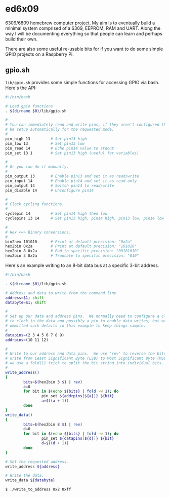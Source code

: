 # ed6x09

6309/6809 homebrew computer project.  My aim is to eventually build a minimal
system comprised of a 6309, EEPROM, RAM and UART.  Along the way I will be
documenting everything so that people can learn and perhaps build their own.

There are also some useful re-usable bits for if you want to do some simple
GPIO projects on a Raspberry Pi.

## gpio.sh

`lib/gpio.sh` provides some simple functions for accessing GPIO via bash.
Here's the API:

```bash
#!/bin/bash

# Load gpio functions
. $(dirname $0)/lib/gpio.sh

#
# You can immediately read and write pins, if they aren't configured they will
# be setup automatically for the requested mode.
#
pin_high 13         # Set pin13 high
pin_low 13          # Set pin13 low
pin_read 14         # Echo pin14 value to stdout
pin_set 13 1        # Set pin13 high (useful for variables)

#
# Or you can do it manually.
#
pin_output 13       # Enable pin13 and set it as read/write
pin_input 14        # Enable pin14 and set it as read-only
pin_output 14       # Switch pin14 to read/write
pin_disable 14      # Unconfigure pin14

#
# Clock cycling functions.
#
cyclepin 14         # Set pin14 high then low
cyclepins 13 14     # Set pin13 high, pin14 high, pin13 low, pin14 low

#
# Hex <=> Binary conversions.
#
bin2hex 101010      # Print at default precision: "0x2a"
hex2bin 0x2a        # Print at default precision: "101010"
hex2bin 8 0x2a      # Pad to specific precision: "00101010"
hex2bin 3 0x2a      # Truncate to specific precision: "010"
```

Here's an example writing to an 8-bit data bus at a specific 3-bit address.

```bash
#!/bin/bash

. $(dirname $0)/lib/gpio.sh

# Address and data to write from the command line
address=$1; shift
databyte=$1; shift

#
# Set up our data and address pins.  We normally need to configure a clock pin
# to clock in the data and possibly a pin to enable data writes, but we have
# ommitted such details in this example to keep things simple.
#
datapins=(2 3 4 5 6 7 8 9)
addrpins=(10 11 12)

#
# Write to our address and data pins.  We use 'rev' to reverse the bits as we
# write from Least Significant Byte (LSB) to Most Significant Byte (MSB), and
# we use a fold(1) trick to split the bit string into individual bits.
#
write_address()
{
        bits=$(hex2bin 3 $1 | rev)
        a=0
        for bit in $(echo ${bits} | fold -w 1); do
                pin_set ${addrpins[${a}]} ${bit}
                a=$((a + 1))
        done
}
write_data()
{
        bits=$(hex2bin 8 $1 | rev)
        d=0
        for bit in $(echo ${bits} | fold -w 1); do
                pin_set ${datapins[${d}]} ${bit}
                d=$((d + 1))
        done
}

# Set the requested address.
write_address ${address}

# Write the data.
write_data ${databyte}
```

```console
$ ./write_to_address 0x2 0xff
```
